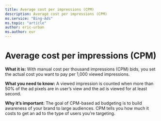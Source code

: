 ```yaml
---
title: Average cost per impressions (CPM)
description: Average cost per impressions (CPM)
ms.service: "Bing-Ads"
ms.topic: "article"
author: eric-urban
ms.author: eur
---
```


# Average cost per impressions (CPM)

**What it is:**        With manual cost per thousand impressions (CPM) bids, you set the actual cost you want to pay per 1,000 viewed impressions.

**What you need to know:**        A viewed impression is counted when more than 50% of the ad pixels are in user’s view and the ad is viewed for at least second.

**Why it’s important:** The goal of CPM-based ad budgeting is to build awareness of your brand to large audiences. CPM tells you how much it costs to get an ad to the type of users you’re targeting.


